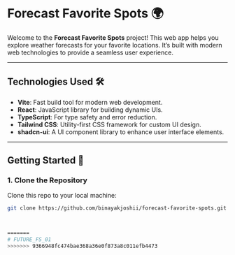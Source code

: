 # **Forecast Favorite Spots** 🌍

Welcome to the **Forecast Favorite Spots** project! This web app helps you explore weather forecasts for your favorite locations. It’s built with modern web technologies to provide a seamless user experience.

---

## **Technologies Used** 🛠️

- **Vite**: Fast build tool for modern web development.
- **React**: JavaScript library for building dynamic UIs.
- **TypeScript**: For type safety and error reduction.
- **Tailwind CSS**: Utility-first CSS framework for custom UI design.
- **shadcn-ui**: A UI component library to enhance user interface elements.

---

## **Getting Started** 🚀

### **1. Clone the Repository**

Clone this repo to your local machine:

```bash
git clone https://github.com/binayakjoshii/forecast-favorite-spots.git



=======
# FUTURE_FS_01
>>>>>>> 9366948fc474bae368a36e0f873a8c011efb4473
